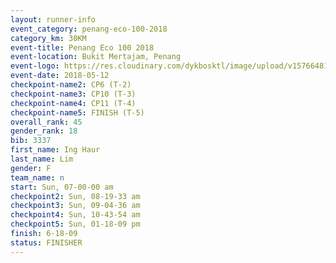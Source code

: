 ```yaml
--- 
layout: runner-info 
event_category: penang-eco-100-2018 
category_km: 30KM 
event-title: Penang Eco 100 2018 
event-location: Bukit Mertajam, Penang 
event-logo: https://res.cloudinary.com/dykbosktl/image/upload/v1576648106/Logo/Logo_lovxhg.jpg 
event-date: 2018-05-12 
checkpoint-name2: CP6 (T-2) 
checkpoint-name3: CP10 (T-3) 
checkpoint-name4: CP11 (T-4) 
checkpoint-name5: FINISH (T-5) 
overall_rank: 45
gender_rank: 18
bib: 3337
first_name: Ing Haur
last_name: Lim
gender: F
team_name: n
start: Sun, 07-00-00 am
checkpoint2: Sun, 08-19-33 am
checkpoint3: Sun, 09-04-36 am
checkpoint4: Sun, 10-43-54 am
checkpoint5: Sun, 01-18-09 pm
finish: 6-18-09
status: FINISHER
--- 
```

